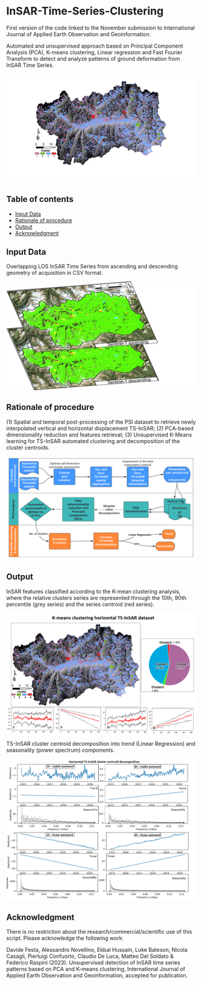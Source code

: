 # InSAR-Time-Series-Clustering
First version of the code linked to the November submission to International Journal of Applied Earth Observation and Geoinformation.

Automated and unsupervised approach based on Principal Component Analysis (PCA), K-means clustering, Linear regression and Fast Fourier Transform to detect and analyze patterns of ground deformation from InSAR Time Series.

![](figures/Picture_1.png)

## Table of contents
- [Input Data](#input-data)
- [Rationale of procedure](#rationale-of-procedure)
- [Output](#output)
- [Acknowledgment](#acknowledgment)

## Input Data
Overlapping LOS InSAR Time Series from ascending and descending geometry of acquisition in CSV format.

![](figures/Picture_2.png)

## Rationale of procedure

(1) Spatial and temporal post-processing of the PSI dataset to retrieve newly interpolated vertical and horizontal displacement TS-InSAR; (2) PCA-based dimensionality reduction and features retrieval; (3) Unsupervised K-Means learning for TS-InSAR automated clustering and decomposition of the cluster centroids. 

![](figures/Picture_3.png)

## Output
InSAR features classified according to the K-mean clustering analysis, where the relative clusters series are represented through the 10th, 90th percentile (grey series) and the series centroid (red series).

![](figures/Picture_4.png)

TS-InSAR cluster centroid decomposition into trend (Linear Regression) and seasonality (power spectrum) components.

![](figures/Picture_5.png)

## Acknowledgment
There is no restriction about the research/commercial/scientific use of this script. 
Please acknowledge the following work: 

Davide Festa, Alessandro Novellino, Ekbal Hussain, Luke Bateson, Nicola Casagli, Pierluigi Confuorto, Claudio De Luca, Matteo Del Soldato & Federico Raspini (2023). Unsupervised detection of InSAR time series patterns based on PCA and K-means clustering, International Journal of Applied Earth Observation and Geoinformation, accepted for publication.

